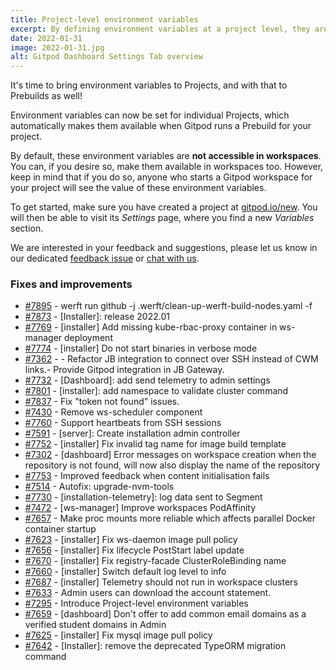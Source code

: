 ```yaml
---
title: Project-level environment variables
excerpt: By defining environment variables at a project level, they are made available to prebuilds, and optionally to workspaces too.
date: 2022-01-31
image: 2022-01-31.jpg
alt: Gitpod Dashboard Settings Tab overview
---
```


<script>
  import Contributors from "$lib/components/changelog/contributors.svelte";
</script>

It's time to bring environment variables to Projects, and with that to Prebuilds as well!

Environment variables can now be set for individual Projects, which automatically makes them available when Gitpod runs a Prebuild for your project.

By default, these environment variables are **not accessible in workspaces**. You can, if you desire so, make them available in workspaces too. However, keep in mind that if you do so, anyone who starts a Gitpod workspace for your project will see the value of these environment variables.

To get started, make sure you have created a project at [gitpod.io/new](https://gitpod.io/new). You will then be able to visit its _Settings_ page, where you find a new _Variables_ section.

We are interested in your feedback and suggestions, please let us know in our dedicated [feedback issue](https://github.com/gitpod-io/gitpod/issues/7860) or [chat with us](https://www.gitpod.io/chat).

<p><Contributors usernames="AlexTugarev,JanKoehnlein,geropl,gtsiolis,jankeromnes,jldec,shaal" /></p>

### Fixes and improvements

- [#7895](https://github.com/gitpod-io/gitpod/pull/7895) - werft run github -j .werft/clean-up-werft-build-nodes.yaml -f <Contributors usernames="mads-hartmann,ArthurSens" />
- [#7873](https://github.com/gitpod-io/gitpod/pull/7873) - [Installer]: release 2022.01 <Contributors usernames="MrSimonEmms,corneliusludmann" />
- [#7769](https://github.com/gitpod-io/gitpod/pull/7769) - [installer] Add missing kube-rbac-proxy container in ws-manager deployment <Contributors usernames="MrSimonEmms,aledbf" />
- [#7774](https://github.com/gitpod-io/gitpod/pull/7774) - [installer] Do not start binaries in verbose mode <Contributors usernames="MrSimonEmms,aledbf" />
- [#7362](https://github.com/gitpod-io/gitpod/pull/7362) - - Refactor JB integration to connect over SSH instead of CWM links.- Provide Gitpod integration in JB Gateway. <Contributors usernames="akosyakov,gtsiolis,iQQBot,jankeromnes,mustard-mh" />
- [#7732](https://github.com/gitpod-io/gitpod/pull/7732) - [Dashboard]: add send telemetry to admin settings <Contributors usernames="MrSimonEmms,geropl,gtsiolis" />
- [#7801](https://github.com/gitpod-io/gitpod/pull/7801) - [installer]: add namespace to validate cluster command <Contributors usernames="MrSimonEmms,corneliusludmann" />
- [#7837](https://github.com/gitpod-io/gitpod/pull/7837) - Fix "token not found" issues. <Contributors usernames="AlexTugarev,geropl" />
- [#7430](https://github.com/gitpod-io/gitpod/pull/7430) - Remove ws-scheduler component <Contributors usernames="MrSimonEmms,aledbf,csweichel,geropl,iQQBot,jankeromnes" />
- [#7760](https://github.com/gitpod-io/gitpod/pull/7760) - Support heartbeats from SSH sessions <Contributors usernames="aledbf,csweichel,iQQBot" />
- [#7591](https://github.com/gitpod-io/gitpod/pull/7591) - [server]: Create installation admin controller <Contributors usernames="MrSimonEmms,corneliusludmann,geropl" />
- [#7752](https://github.com/gitpod-io/gitpod/pull/7752) - [installer] Fix invalid tag name for image build template <Contributors usernames="aledbf,corneliusludmann" />
- [#7302](https://github.com/gitpod-io/gitpod/pull/7302) - [dashboard] Error messages on workspace creation when the repository is not found, will now also display the name of the repository <Contributors usernames="Siddhant-K-code,gtsiolis,iQQBot,jankeromnes,trumbitta" />
- [#7753](https://github.com/gitpod-io/gitpod/pull/7753) - Improved feedback when content initialisation fails <Contributors usernames="Furisto,csweichel" />
- [#7514](https://github.com/gitpod-io/gitpod/pull/7514) - Autofix: upgrade-nvm-tools <Contributors usernames="akosyakov,autofix-bot,jankeromnes" />
- [#7730](https://github.com/gitpod-io/gitpod/pull/7730) - [installation-telemetry]: log data sent to Segment <Contributors usernames="MrSimonEmms,corneliusludmann" />
- [#7472](https://github.com/gitpod-io/gitpod/pull/7472) - [ws-manager] Improve workspaces PodAffinity <Contributors usernames="MrSimonEmms,aledbf,corneliusludmann,csweichel" />
- [#7657](https://github.com/gitpod-io/gitpod/pull/7657) - Make proc mounts more reliable which affects parallel Docker container startup <Contributors usernames="aledbf,csweichel" />
- [#7623](https://github.com/gitpod-io/gitpod/pull/7623) - [installer] Fix ws-daemon image pull policy <Contributors usernames="aledbf,kylos101" />
- [#7656](https://github.com/gitpod-io/gitpod/pull/7656) - [installer] Fix lifecycle PostStart label update <Contributors usernames="aledbf,csweichel,iQQBot" />
- [#7670](https://github.com/gitpod-io/gitpod/pull/7670) - [installer] Fix registry-facade ClusterRoleBinding name <Contributors usernames="aledbf,kylos101" />
- [#7660](https://github.com/gitpod-io/gitpod/pull/7660) - [installer] Switch default log level to info <Contributors usernames="MrSimonEmms,aledbf,csweichel,geropl,jeanp413" />
- [#7687](https://github.com/gitpod-io/gitpod/pull/7687) - [installer] Telemetry should not run in workspace clusters <Contributors usernames="MrSimonEmms,aledbf" />
- [#7633](https://github.com/gitpod-io/gitpod/pull/7633) - Admin users can download the account statement. <Contributors usernames="JanKoehnlein,laushinka" />
- [#7295](https://github.com/gitpod-io/gitpod/pull/7295) - Introduce Project-level environment variables <Contributors usernames="AlexTugarev,JanKoehnlein,geropl,gtsiolis,jankeromnes,jldec,shaal" />
- [#7659](https://github.com/gitpod-io/gitpod/pull/7659) - [dashboard] Don't offer to add common email domains as a verified student domains in Admin <Contributors usernames="jankeromnes,laushinka" />
- [#7625](https://github.com/gitpod-io/gitpod/pull/7625) - [installer] Fix mysql image pull policy <Contributors usernames="aledbf,corneliusludmann" />
- [#7642](https://github.com/gitpod-io/gitpod/pull/7642) - [Installer]: remove the deprecated TypeORM migration command <Contributors usernames="MrSimonEmms,corneliusludmann" />
